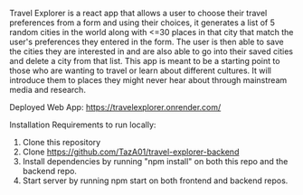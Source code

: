 Travel Explorer is a react app that allows a user to choose their travel preferences from a form and using their choices, it generates a list of 5 random cities in the world along with <=30 places in that city that match the user's preferences they entered in the form. The user is then able to save the cities they are interested in and are also able to go into their saved cities and delete a city from that list. This app is meant to be a starting point to those who are wanting to travel or learn about different cultures. It will introduce them to places they might never hear about through mainstream media and research. 

Deployed Web App: https://travelexplorer.onrender.com/

Installation Requirements to run locally: 
1. Clone this repository
2. Clone https://github.com/TazA01/travel-explorer-backend
3. Install dependencies by running "npm install" on both this repo and the backend repo. 
4. Start server by running npm start on both frontend and backend repos. 
